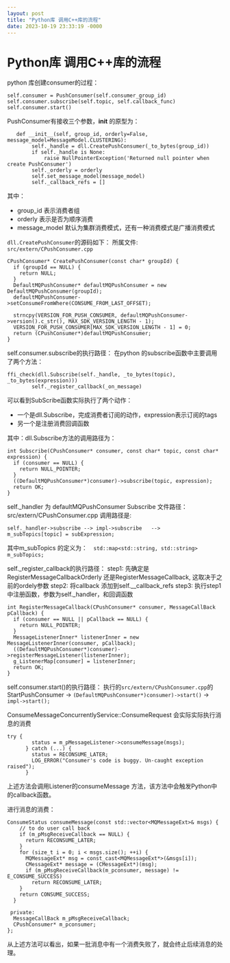```yaml
---
layout: post
title: "Python库 调用C++库的流程"
date: 2023-10-19 23:33:19 -0000
---
```


# Python库 调用C++库的流程
python 库创建consumer的过程：
```
self.consumer = PushConsumer(self.consumer_group_id)
self.consumer.subscribe(self.topic, self.callback_func)
self.consumer.start()
```

PushConsumer有接收三个参数，__init__ 的原型为：
```
   def __init__(self, group_id, orderly=False, message_model=MessageModel.CLUSTERING):
        self._handle = dll.CreatePushConsumer(_to_bytes(group_id))
        if self._handle is None:
            raise NullPointerException('Returned null pointer when create PushConsumer')
        self._orderly = orderly
        self.set_message_model(message_model)
        self._callback_refs = []
```
其中：
 - group_id 表示消费者组
 - orderly 表示是否为顺序消费
 - message_model 默认为集群消费模式，还有一种消费模式是广播消费模式

`dll.CreatePushConsumer`的源码如下：
所属文件: `src/extern/CPushConsumer.cpp`

```
CPushConsumer* CreatePushConsumer(const char* groupId) {
  if (groupId == NULL) {
    return NULL;
  }
  DefaultMQPushConsumer* defaultMQPushConsumer = new DefaultMQPushConsumer(groupId);
  defaultMQPushConsumer->setConsumeFromWhere(CONSUME_FROM_LAST_OFFSET);

  strncpy(VERSION_FOR_PUSH_CONSUMER, defaultMQPushConsumer->version().c_str(), MAX_SDK_VERSION_LENGTH - 1);
  VERSION_FOR_PUSH_CONSUMER[MAX_SDK_VERSION_LENGTH - 1] = 0;
  return (CPushConsumer*)defaultMQPushConsumer;
}

```
self.consumer.subscribe的执行路径：
在python 的subscribe函数中主要调用了两个方法：
```
ffi_check(dll.Subscribe(self._handle, _to_bytes(topic), _to_bytes(expression)))
        self._register_callback(_on_message)
```

可以看到SubScribe函数实际执行了两个动作：
 - 一个是dll.Subscribe，完成消费者订阅的动作，expression表示订阅的tags
 - 另一个是注册消费回调函数

其中：dll.Subscribe方法的调用路径为：
```
int Subscribe(CPushConsumer* consumer, const char* topic, const char* expression) {
  if (consumer == NULL) {
    return NULL_POINTER;
  }
  ((DefaultMQPushConsumer*)consumer)->subscribe(topic, expression);
  return OK;
}
```
self._handler 为 defaultMQPushConsumer
Subscribe 文件路径：src/extern/CPushConsumer.cpp
调用路径是:
```
self._handler->subscribe --> impl->subscribe   --> 
m_subTopics[topic] = subExpression; 
```
其中m_subTopics 的定义为：`  std::map<std::string, std::string> m_subTopics;`

self._register_callback的执行路径：
step1: 先确定是RegisterMessageCallbackOrderly 还是RegisterMessageCallback, 这取决于之前的ordely参数
step2: 将callback 添加到self.__callback_refs
step3: 执行step1中注册函数，参数为self._handler，和回调函数
```
int RegisterMessageCallback(CPushConsumer* consumer, MessageCallBack pCallback) {
  if (consumer == NULL || pCallback == NULL) {
    return NULL_POINTER;
  }
  MessageListenerInner* listenerInner = new MessageListenerInner(consumer, pCallback);
  ((DefaultMQPushConsumer*)consumer)->registerMessageListener(listenerInner);
  g_ListenerMap[consumer] = listenerInner;
  return OK;
}
```

self.consumer.start()的执行路径：
执行的`src/extern/CPushConsumer.cpp`的 StartPushConsumer
-> `(DefaultMQPushConsumer*)consumer)->start()` -> `impl->start();` 

ConsumeMessageConcurrentlyService::ConsumeRequest 会实际实际执行消息的消费
```
try {
        status = m_pMessageListener->consumeMessage(msgs);
      } catch (...) {
        status = RECONSUME_LATER;
        LOG_ERROR("Consumer's code is buggy. Un-caught exception raised");
      }
```
上述方法会调用Listener的consumeMessage 方法，该方法中会触发Python中的callback函数。

进行消息的消费：
```
ConsumeStatus consumeMessage(const std::vector<MQMessageExt>& msgs) {
    // to do user call back
    if (m_pMsgReceiveCallback == NULL) {
      return RECONSUME_LATER;
    }
    for (size_t i = 0; i < msgs.size(); ++i) {
      MQMessageExt* msg = const_cast<MQMessageExt*>(&msgs[i]);
      CMessageExt* message = (CMessageExt*)(msg);
      if (m_pMsgReceiveCallback(m_pconsumer, message) != E_CONSUME_SUCCESS)
        return RECONSUME_LATER;
    }
    return CONSUME_SUCCESS;
  }

 private:
  MessageCallBack m_pMsgReceiveCallback;
  CPushConsumer* m_pconsumer;
};
```
从上述方法可以看出，如果一批消息中有一个消费失败了，就会终止后续消息的处理。

